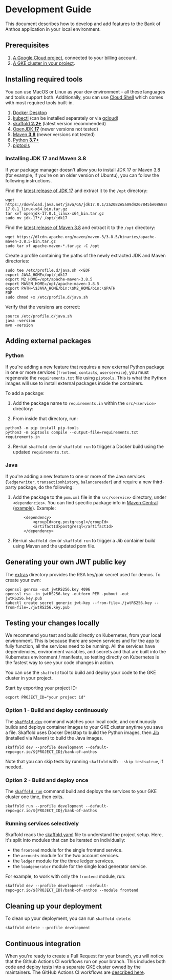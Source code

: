 # Development Guide

This document describes how to develop and add features to the Bank of Anthos application in your local environment. 

## Prerequisites 

1. [A Google Cloud project](https://cloud.google.com/resource-manager/docs/creating-managing-projects), connected to your billing account. 
2. [A GKE cluster in your project](https://cloud.google.com/kubernetes-engine/docs/how-to/creating-an-autopilot-cluster).

## Installing required tools

You can use MacOS or Linux as your dev environment - all these languages and tools support both.
Additionally, you can use [Cloud Shell](https://cloud.google.com/shell) which comes with most
required tools built-in.

1. [Docker Desktop](https://www.docker.com/products/docker-desktop)
1. [kubectl](https://kubernetes.io/docs/tasks/tools/install-kubectl/) (can be installed separately or via [gcloud](https://cloud.google.com/sdk/install))
1. [skaffold **2.2+**](https://skaffold.dev/docs/install/) (latest version recommended)
1. [OpenJDK **17**](https://openjdk.java.net/projects/jdk/17/) (newer versions not tested)
1. [Maven **3.8**](https://downloads.apache.org/maven/maven-3/) (newer versions not tested)
1. [Python **3.7+**](https://www.python.org/downloads/)
1. [piptools](https://pypi.org/project/pip-tools/)

### Installing JDK 17 and Maven 3.8

If your package manager doesn't allow you to install JDK 17 or Maven 3.8 (for example, if you're on an older version of Ubuntu), you can follow the following instructions.

Find the [latest release of JDK 17](https://jdk.java.net/17/) and extract it to the `/opt` directory:
```
wget https://download.java.net/java/GA/jdk17.0.1/2a2082e5a09d4267845be086888add4f/12/GPL/openjdk-17.0.1_linux-x64_bin.tar.gz
tar xvf openjdk-17.0.1_linux-x64_bin.tar.gz
sudo mv jdk-17*/ /opt/jdk17
```

Find the [latest release of Maven 3.8](https://maven.apache.org/download.cgi) and
extract it to the `/opt` directory:
```
wget https://dlcdn.apache.org/maven/maven-3/3.8.5/binaries/apache-maven-3.8.5-bin.tar.gz
sudo tar xf apache-maven-*.tar.gz -C /opt
```

Create a profile containing the paths of the newly extracted JDK and Maven directories:
```
sudo tee /etc/profile.d/java.sh <<EOF
export JAVA_HOME=/opt/jdk17
export M2_HOME=/opt/apache-maven-3.8.5
export MAVEN_HOME=/opt/apache-maven-3.8.5
export PATH=\$JAVA_HOME/bin:\$M2_HOME/bin:\$PATH
EOF
sudo chmod +x /etc/profile.d/java.sh
```

Verify that the versions are correct:
```
source /etc/profile.d/java.sh
java -version
mvn -version
```

## Adding external packages 

### Python 

If you're adding a new feature that requires a new external Python package in one or more services (`frontend`, `contacts`, `userservice`), you must regenerate the `requirements.txt` file using `piptools`. This is what the Python images will use to install external packages inside the containers.

To add a package: 

1. Add the package name to `requirements.in` within the `src/<service>` directory:

2. From inside that directory, run: 
```
python3 -m pip install pip-tools
python3 -m piptools compile --output-file=requirements.txt requirements.in
```

3. Re-run `skaffold dev` or `skaffold run` to trigger a Docker build using the updated `requirements.txt`.  


### Java 

If you're adding a new feature to one or more of the Java services (`ledgerwriter`, `transactionhistory`, `balancereader`) and require a new third-party package, do the following:  

1. Add the package to the `pom.xml` file in the `src/<service>` directory, under `<dependencies>`. You can find specific package info in [Maven Central](https://search.maven.org/) ([example](https://search.maven.org/artifact/org.postgresql/postgresql/42.2.16.jre7/jar)). Example:
```
        <dependency>
            <groupId>org.postgresql</groupId>
            <artifactId>postgresql</artifactId>
        </dependency>
```

2. Re-run `skaffold dev` or `skaffold run` to trigger a Jib container build using Maven and the updated pom file. 


## Generating your own JWT public key

The [extras](/extras/jwt) directory provides the RSA key/pair secret used for demos. To create your own:
```
openssl genrsa -out jwtRS256.key 4096
openssl rsa -in jwtRS256.key -outform PEM -pubout -out jwtRS256.key.pub
kubectl create secret generic jwt-key --from-file=./jwtRS256.key --from-file=./jwtRS256.key.pub
```

## Testing your changes locally

We recommend you test and build directly on Kubernetes, from your local environment.
This is because there are seven services and for the app to fully function, all the services
need to be running. All the services have dependencies, environment variables, and secrets and
that are built into the Kubernetes environment / manifests, so testing directly on Kubernetes
is the fastest way to see your code changes in action.

You can use the `skaffold` tool to build and deploy your code to the GKE cluster in your project. 

Start by exporting your project ID:
```
export PROJECT_ID="your project id"
```

### Option 1 - Build and deploy continuously

The [`skaffold dev`](https://skaffold.dev/docs/references/cli/#skaffold-dev) command watches your local code, and continuously builds and deploys container images to your GKE cluster anytime you save a file. Skaffold uses Docker Desktop to build the Python images, then [Jib](https://github.com/GoogleContainerTools/jib#jib) (installed via Maven) to build the Java images. 

```
skaffold dev --profile development --default-repo=gcr.io/${PROJECT_ID}/bank-of-anthos
```

Note that you can skip tests by running `skaffold` with `--skip-tests=true`, if needed.

### Option 2 - Build and deploy once 

The [`skaffold run`](https://skaffold.dev/docs/references/cli/#skaffold-run) command build and deploys the services to your GKE cluster one time, then exits. 

```
skaffold run --profile development --default-repo=gcr.io/${PROJECT_ID}/bank-of-anthos
```

### Running services selectively

Skaffold reads the [skaffold.yaml](../skaffold.yaml) file to understand the project setup. Here, it's split into modules that can be iterated on individually:
- the `frontend` module for the single frontend service.
- the `accounts` module for the two account services.
- the `ledger` module for the three ledger services.
- the `loadgenerator` module for the single load generator service.

For example, to work with only the `frontend` module, run:
```
skaffold dev --profile development --default-repo=gcr.io/${PROJECT_ID}/bank-of-anthos --module frontend
```

## Cleaning up your deployment

To clean up your deployment, you can run `skaffold delete`:
```
skaffold delete --profile development
```

## Continuous integration

When you're ready to create a Pull Request for your branch, you will notice that the Github Actions CI workflows run on your branch. This includes both code and deploy tests into a separate GKE cluster owned by the maintainers. The GitHub Actions CI workflows are [described here](../.github/workflows).
